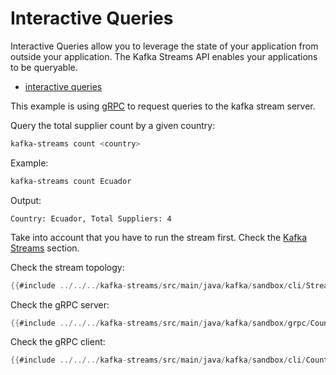 # Interactive Queries

Interactive Queries allow you to leverage the state of your application from outside your application. The Kafka Streams API enables your applications to be queryable.

- [interactive queries](https://docs.confluent.io/platform/current/streams/developer-guide/interactive-queries.html)

This example is using [gRPC](https://grpc.io/) to request queries to the kafka stream server.

Query the total supplier count by a given country:

```bash
kafka-streams count <country>
```

Example:

```bash
kafka-streams count Ecuador
```

Output:

```
Country: Ecuador, Total Suppliers: 4
```

Take into account that you have to run the stream first. Check the [Kafka Streams](./streams.md) section.

Check the stream topology:

```java
{{#include ../../../kafka-streams/src/main/java/kafka/sandbox/cli/Streams.java}}
```

Check the gRPC server:

```java
{{#include ../../../kafka-streams/src/main/java/kafka/sandbox/grpc/CounterService.java}}
```

Check the gRPC client:

```java
{{#include ../../../kafka-streams/src/main/java/kafka/sandbox/cli/Count.java}}
```
